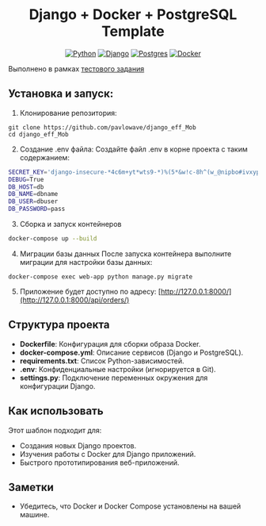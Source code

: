 
<h1 align="center">Django + Docker + PostgreSQL Template</h1>

<div align="center">

[![Python](https://img.shields.io/badge/python-3670A0?style=for-the-badge&logo=python&logoColor=ffdd54)](https://www.python.org/)
[![Django](https://img.shields.io/badge/Django-%23092E20?style=for-the-badge&logo=django&logoColor=white)](https://www.djangoproject.com/)
[![Postgres](https://img.shields.io/badge/postgres-%23316192.svg?style=for-the-badge&logo=postgresql&logoColor=white)](https://www.postgresql.org/)
[![Docker](https://img.shields.io/badge/Docker-%230db7ed?style=for-the-badge&logo=docker&logoColor=white)](https://www.docker.com/)
</div>

Выполнено в рамках [тестового задания]([https://app.affine.pro/workspace/f6dfe706-59c0-41e5-898b-9d6a25d84efe/axys06NdTgU_NMAga6JC9?mode=page](https://app.affine.pro/workspace/250b4b65-457d-47fa-97cc-def98b124735/it0qZqZ0R57zFfJa7xVC6?mode=page))

## Установка и запуск:

1. Клонирование репозитория:

```
git clone https://github.com/pavlowave/django_eff_Mob
cd django_eff_Mob
```

2. Создание .env файла:
Создайте файл .env в корне проекта с таким содержанием:

```bash
SECRET_KEY='django-insecure-*4c6m+yt*wts9-*)%(5*&w!c-8h^(w_@nipbo#ivxypzd9!%*d'
DEBUG=True
DB_HOST=db
DB_NAME=dbname
DB_USER=dbuser
DB_PASSWORD=pass
```

3. Сборка и запуск контейнеров
```bash
docker-compose up --build
```

4. Миграции базы данных После запуска контейнера выполните миграции для настройки базы данных:
```
docker-compose exec web-app python manage.py migrate
```
5. Приложение будет доступно по адресу: [http://127.0.0.1:8000/](http://127.0.0.1:8000/api/orders/)

## Структура проекта

* **Dockerfile**: Конфигурация для сборки образа Docker.
* **docker-compose.yml**: Описание сервисов (Django и PostgreSQL).
* **requirements.txt**: Список Python-зависимостей.
* **.env**: Конфиденциальные настройки (игнорируется в Git).
* **settings.py**: Подключение переменных окружения для конфигурации Django.

## Как использовать

Этот шаблон подходит для:

* Создания новых Django проектов.
* Изучения работы с Docker для Django приложений.
* Быстрого прототипирования веб-приложений.

## Заметки

* Убедитесь, что Docker и Docker Compose установлены на вашей машине.
